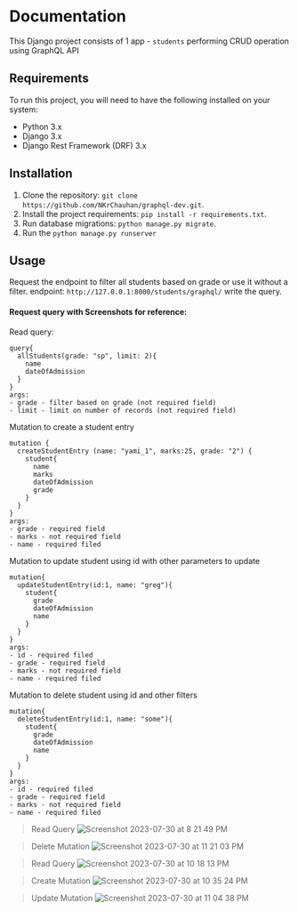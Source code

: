 # Documentation

This Django project consists of 1 app - `students` performing CRUD operation using GraphQL API

## Requirements

To run this project, you will need to have the following installed on your system:

- Python 3.x
- Django 3.x
- Django Rest Framework (DRF) 3.x

## Installation

1. Clone the repository: `git clone https://github.com/NKrChauhan/graphql-dev.git`.
2. Install the project requirements: `pip install -r requirements.txt`.
3. Run database migrations: `python manage.py migrate`.
4. Run the `python manage.py runserver`

## Usage

Request the endpoint to filter all students based on grade or use it without a filter.
endpoint: `http://127.0.0.1:8000/students/graphql/`
write the query.

#### Request query with Screenshots for reference:

 Read query:
```
query{
  allStudents(grade: "sp", limit: 2){
    name
    dateOfAdmission
  }
}
args:
- grade - filter based on grade (not required field)
- limit - limit on number of records (not required field)
```
Mutation to create a student entry
```
mutation {
  createStudentEntry (name: "yami_1", marks:25, grade: "2") {
    student{
      name
      marks
      dateOfAdmission
      grade
    }
  }
}
args:
- grade - required field
- marks - not required field
- name - required filed 
```
Mutation to update student using id with other parameters to update
```
mutation{
  updateStudentEntry(id:1, name: "greg"){
    student{
      grade
      dateOfAdmission
      name
    }
  }
}
args:
- id - required filed 
- grade - required field
- marks - not required field
- name - required filed 
```
Mutation to delete student using id and other filters
```
mutation{
  deleteStudentEntry(id:1, name: "some"){
    student{
      grade
      dateOfAdmission
      name
    }
  }
}
args:
- id - required filed 
- grade - required field
- marks - not required field
- name - required filed 
```
> Read Query
  ![Screenshot 2023-07-30 at 8 21 49 PM](https://github.com/NKrChauhan/graphql-dev/assets/40715943/c3dea994-6938-4694-87e6-6fc5dfa07d6e) 

> Delete Mutation
  ![Screenshot 2023-07-30 at 11 21 03 PM](https://github.com/NKrChauhan/graphql-dev/assets/40715943/7c4150d6-d921-42ce-9bc0-999eb8fcada7)

> Read Query
  ![Screenshot 2023-07-30 at 10 18 13 PM](https://github.com/NKrChauhan/graphql-dev/assets/40715943/e1b2188c-0a40-476b-a59b-e34e5705c69f)

> Create Mutation
  ![Screenshot 2023-07-30 at 10 35 24 PM](https://github.com/NKrChauhan/graphql-dev/assets/40715943/bd0a6f9f-915f-4e6a-9854-6a6a417a17cc)

> Update Mutation
  ![Screenshot 2023-07-30 at 11 04 38 PM](https://github.com/NKrChauhan/graphql-dev/assets/40715943/8001f903-38f4-49de-8757-01278ac2a0ea)
